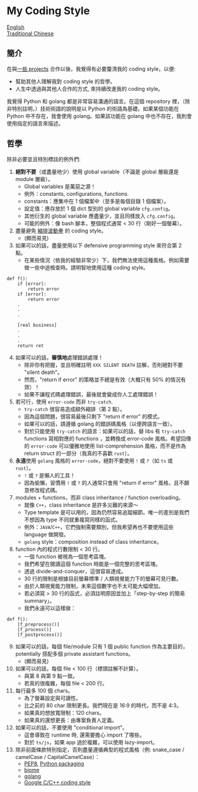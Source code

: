 # My Coding Style

[English](README.en.md) \
[Traditional Chinese](README.zh-hant.md)

## 簡介
在與[一些 projects](https://github.com/FNNDSC/ChRIS_ultron_backEnd) 合作以後，我覺得有必要釐清我的 coding style，以便:
* 幫助其他人理解我對 coding style 的哲學。
* 人生中透過與其他人合作的方式, 來持續改進我的 coding style。

我覺得 Python 和 golang 都是非常容易溝通的語言。在這個 repository 裡，（除非特別註明，）技術術語的說明是以 Python 的術語為基礎。如果某個功能在 Python 中不存在，我會使用 golang。如果該功能在 golang 中也不存在，我則會使用指定的語言來描述。

## 哲學
除非必要並且特別標註的例外們:

1. **絕對不要**（或盡量地少）使用 global variable（不論是 global 層級還是 module 層級）。
    * Global variables 是萬惡之源！
    * 例外：constants, configurations, functions.
    * constants：應集中在 1 個檔案中（至多是每個目錄 1 個檔案）。
    * 設定值：應存放於 1 個 dict 型別的 global variable `cfg.config`。
    * 其他衍生的 global variable 應盡量少，並且同樣放入 `cfg.config`。
    * 可能的例外：像 bash 腳本，整個程式通常 < 30 行（剛好一個螢幕）。
2. 盡量避免 [縮排波動拳](https://www.reddit.com/r/ProgrammerHumor/comments/27yykv/indent_hadouken/) 的 coding style。
    * (顯而易見)
3. 如果可以的話，盡量使用以下 defensive programming style 來符合第 2 點。
    * 在某些情況（依我的經驗非常少）下，我們無法使用這種風格。例如需要做一些中途檢查時。請明智地使用這種 coding style。
```
def f():
    if [error]:
        return error
    if [error]:
        return error
    .
    .
    .

    [real business]
    .
    .
    .
    return ret
```
4. 如果可以的話，**審慎地**處理錯誤處理！
    * 除非你有把握，並且明確註明 `XXX SILENT DEATH` 註解，否則絕對不要 "silent death"。
    * 然而，"return if error" 的策略並不總是有效（大概只有 50% 的情況有效）！
    * 如果不讓程式碼處理錯誤，最後就會變成你人工處理錯誤！
5. 若可行，使用 `error-code` 而非 `try-catch`.
    * `try-catch` 很容易造成額外縮排（第 2 點）。
    * 因為這個問題，很容易最後只剩下 "return if error" 的模式。
    * 如果可以的話，請遵循 golang 的錯誤碼風格（以便跨語言一致）。
    * 對於只能使用 `try-catch` 的語言：如果可以的話，替 libs 有 `try-catch` functions 寫相對應的 functions ，並轉換成 error-code 風格。希望回傳的 `error-code` 可以優雅地使用 list-comprehension 風格，而不是作為 return struct 的一部分（我真的不喜歡 `rust`）。
6. **永遠**使用 `golang` 風格的 `error-code`，絕對不要使用 `!` 或 `?`（如 `ts` 或 `rust`）。
    * `!` 或 `?` 是懶人的工具！
    * 因為偷懶，習慣用 `!` 或 `?` 的人通常只會用 "return if error" 風格，且不願意修改程式碼。
7. modules + functions，而非 class inheritance / function overloading。
    * 就像 `C++`，class inheritance 是許多災難的來源～
    * Type template 是可以用的，因為仍然容易追蹤細節。唯一的差別是我們不想因為 type 不同就重複寫同樣的函式。
    * 例外：`JAVA`/`C++`，它們強制需要類別，但我希望再也不要使用這些 language 做開發。
    * `golang` style：composition instead of class inheritance。
8. function 內的程式行數限制 < 30 行。
    * 一個 function 被視為一個思考區塊。
    * 我們希望在閱讀這個 function 時能是一個完整的思考區塊。
    * 透過 divide-and-conquer，這很容易達成。
    * 30 行的限制是根據目前螢幕標準 / 人類視覺能力下的螢幕可見行數。
    * 由於人類視覺能力限制，未來這個數字也不太可能大幅增加。
    * 若必須寫 > 30 行的函式，必須註明原因並加上「step-by-step 的簡易 summary」。
    * 我們永遠可以這樣做：
```
def f():
    [f_preprocess()]
    [f_process()]
    [f_postprocess()]
```
9. 如果可以的話，每個 file/module 只有 1 個 public function 作為主要目的，potentially 搭配多個 private assistant functions。
    * (顯而易見)
10. 如果可以的話，每個 file < 100 行（標頭註解不計算）。
    * 與第 8 與第 9 點一致。
    * 若真的很複雜，每個 file < 200 行。
11. 每行最多 100 個 chars。
    * 為了螢幕設定與可讀性。
    * 比之前的 80 char 限制更長。我們現在是 16:9 的時代，而不是 4:3。
    * 如果真的想放寬限制：120 chars。
    * 如果真的還想更長：由專案負責人定義。
12. 如果可以的話，不要使用 "conditional import"。
    * 這會導致在 runtime 時, 還需要擔心 import 了哪些。
    * 對於 `ts/js`，如果 app 過於複雜，可以使用 lazy-import。
99. 除非前面條款特別指定，否則盡量遵循典型的程式風格（例: snake_case / camelCase / CapitalCamelCase）：
    * [PEP8](https://peps.python.org/pep-0008/), [Python packaging](https://packaging.python.org/en/latest/guides/writing-pyproject-toml/)
    * [biome](https://biomejs.dev/)
    * [golang](https://google.github.io/styleguide/go/guide)
    * [Google C/C++ coding style](https://google.github.io/styleguide/cppguide.html)
